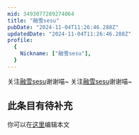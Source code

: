 ```yaml
---
mid: 3493077289274064
title: "融雪sesu"
pubDate: "2024-11-04T11:26:46.288Z"
updatedDate: "2024-11-04T11:26:46.288Z"
profile:
  {
    Nickname: ["融雪sesu"],
  }
---
```


关注[融雪sesu](https://space.bilibili.com/3493077289274064)谢谢喵~ 关注[融雪sesu](https://space.bilibili.com/3493077289274064)谢谢喵~

## 此条目有待补充
你可以在[这里](https://github.com/Yuhanawa/VTuber.ICU-Content/edit/master/v/融雪sesu/index.md)编辑本文
